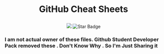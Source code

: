 
# <p align="center">GitHub Cheat Sheets
<p align="center">
<img src=https://visitor-badge.glitch.me/badge?page_id=ShreyamMaity.Git-Cheat-Sheets"/>
<img src="https://img.shields.io/static/v1?label=%F0%9F%8C%9F&message=If%20Useful&style=style=flat&color=BC4E99" alt="Star Badge"/>
</p>

### I am not actual owner of these files. Github Student Developer Pack removed these . Don't Know Why . So I'm Just Sharing it
